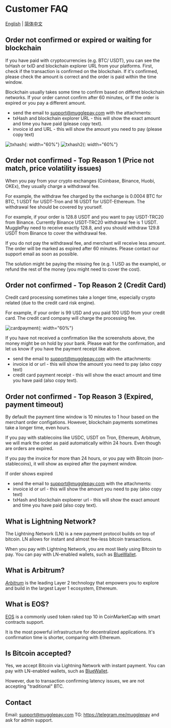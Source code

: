 # Customer FAQ

[English](CustomerFAQ.md) | [简体中文](常见问题.md)

## Order not confirmed or expired or waiting for blockchain

If you have paid with cryptocurrencies (e.g. BTC/ USDT), you can see the txHash or txID and blockchain explorer URL from your platforms. First, check if the transaction is confirmed on the blockchain. If it's confirmed, please check the amount is correct and the order is paid within the time window.

Blockchain usually takes some time to confirm based on differet blockchain networks. If your order cannot confirm after 60 minutes, or If the order is expired or you pay a different amount.

* send the email to support@mugglepay.com with the attachments:
* txHash and blockchain explorer URL - this will show the exact amount and time you have paid (please copy text).
* invoice id and URL - this will show the amount you need to pay (please copy text)

![txhash](https://user-images.githubusercontent.com/50819254/113534525-8bd51d00-9603-11eb-864e-977a2d2e0bca.jpg){: width="60%"} ![txhash2](https://user-images.githubusercontent.com/50819254/113534522-88da2c80-9603-11eb-8ed7-b4d2a6e2f6c6.jpg){: width="60%"}

##

## Order not confirmed - Top Reason 1 (Price not match, price volatility issues)

When you pay from your crypto exchanges (Coinbase, Binance, Huobi, OKEx), they usually charge a withdrawal fee.

For example, the withdraw fee charged by the exchange is 0.0004 BTC for BTC, 1 USDT for USDT-Tron and 16 USDT for USDT-Ethereum. The withdrawal fee should be covered by yourself.

For example, if your order is 128.8 USDT and you want to pay USDT-TRC20 from Binance. Currently Binance USDT-TRC20 withdrawal fee is 1 USDT. MugglePay need to receive exactly 128.8, and you should withdraw 129.8 USDT from Binance to cover the withdrawal fee.

If you do not pay the withdrawal fee, and merchant will receive less amount. The order will be marked as expired after 60 minutes. Please contact our support email as soon as possible.

The solution might be paying the missing fee (e.g. 1 USD as the example), or refund the rest of the money (you might need to cover the cost).

## Order not confirmed - Top Reason 2 (Credit Card)

Credit card processing sometimes take a longer time, especially crypto related (due to the credit card risk engine).

For example, if your order is 99 USD and you paid 100 USD from your credit card. The credit card company will charge the processing fee.

![cardpayment](https://user-images.githubusercontent.com/50819254/113794626-90254580-977d-11eb-91d6-a5948639d42b.png){: width="60%"}

If you have not received a confirmation like the screenshots above, the money might be on hold by your bank. Please wait for the confirmation, and let us know if you have the payment receipt like above.

* send the email to support@mugglepay.com with the attachments:
* invoice id or url - this will show the amount you need to pay (also copy text)
* credit card payment receipt - this will show the exact amount and time you have paid (also copy text).

## Order not confirmed - Top Reason 3 (Expired, payment timeout)

By default the payment time window is 10 minutes to 1 hour based on the merchant order configations. However, blockchain payments sometimes take a longer time, even hours.&#x20;

If you pay with stablecoins like USDC, USDT on Tron, Ethereum, Arbitrum, we will mark the order as paid automatically within 24 hours. Even though are orders are expired.&#x20;

If you pay the invoice for more than 24 hours, or you pay with Bitcoin (non-stablecoins), it will show as expired after the payment window.

If order shows expired

* send the email to support@mugglepay.com with the attachments:
* invoice id or url - this will show the amount you need to pay (also copy text)
* txHash and blockchain exploerer url - this will show the exact amount and time you have paid (also copy text).

## What is Lightning Network?

The Lightning Network (LN) is a new payment protocol builds on top of bitcoin. LN allows for instant and almost fee-less bitcoin transactions.

When you pay with Lightning Network, you are most likely using Bitcoin to pay. You can pay with LN-enabled wallets, such as [BlueWallet](https://bluewallet.io).

## What is Arbitrum?

[_Arbitrum_](https://arbitrum.io/) is the leading Layer 2 technology that empowers you to explore and build in the largest Layer 1 ecosystem, Ethereum.

## What is EOS?

[EOS](https://eos.io/) is a commonly used token raked top 10 in CoinMarketCap with smart contracts support.

It is the most powerful infrastructure for decentralized applications. It's confirmation time is shorter, comparing with Ethereum.

## Is Bitcoin accepted?

Yes, we accept Bitcoin via Lightning Network with instant payment. You can pay with LN-enabled wallets, such as [BlueWallet](https://bluewallet.io).

However, due to transaction confirming latency issues, we are not accepting "traditional" BTC.

## Contact

Email: support@mugglepay.com TG: https://telegram.me/mugglepay and ask for admin support.
